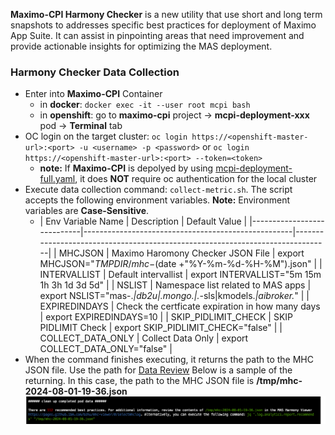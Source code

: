 **Maximo-CPI Harmony Checker** is a new utility that use short and long term snapshots to addresses specific best practices for deployment of Maximo App Suite. It can assist in pinpointing areas that need improvement and provide actionable insights for optimizing the MAS deployment. 

### Harmony Checker Data Collection

- Enter into **Maximo-CPI** Container
    - in **docker**: `docker exec -it --user root mcpi bash`
    - in **openshift**: go to **maximo-cpi** project -> **mcpi-deployment-xxx** pod -> **Terminal** tab
- OC login on the target cluster: `oc login https://<openshift-master-url>:<port> -u <username> -p <password>` or `oc login https://<openshift-master-url>:<port> --token=<token>`
    - **note:** If **Maximo-CPI** is depolyed by using [mcpi-deployment-full.yaml](../download/deployment/mcpi-deployment-full.yaml), it does **NOT** require oc authentication for the local cluster
- Execute data collection command: `collect-metric.sh`. The script accepts the following environment variables. **Note:**  Environment variables are **Case-Sensitive**.
    - | Env   Variable Name        | Description                                        | Default Value                                                                 |
|----------------------------|----------------------------------------------------|-------------------------------------------------------------------------------|
|        MHCJSON             | Maximo Haromony   Checker JSON File                |        export MHCJSON="${TMPDIR}/mhc-$(date   +"%Y-%m-%d-%H-%M").json"        |
|        INTERVALLIST        | Default intervallist                               |        export INTERVALLIST="5m   15m 1h 3h 1d 3d 5d"                          |
| NSLIST                     | Namespace list   related to MAS apps               |        export NSLIST="mas-.*\|db2u\|.*mongo.*\|.*-sls\|kmodels.*\|aibroker.*" |
| EXPIREDINDAYS              | Check the certficate   expiration in how many days |        export EXPIREDINDAYS=10                                                |
|        SKIP_PIDLIMIT_CHECK | SKIP PIDLIMIT Check                                |        export SKIP_PIDLIMIT_CHECK="false"                                     |
|        COLLECT_DATA_ONLY   | Collect Data Only                                  |        export COLLECT_DATA_ONLY="false"                                       |
- When the command finishes executing, it returns the path to the MHC JSON file. Use the path for [Data Review](./data-review.md) Below is a sample of the returning. In this case, the path to the MHC JSON file is **/tmp/mhc-2024-08-01-19-36.json**
![alt text](data-collection.png)
